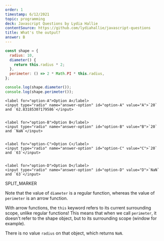 ```yaml
---
order: 1
timestamp: 6/12/2021
topic: programming
deck: Javascript Questions by Lydia Hallie
contentSource: https://github.com/lydiahallie/javascript-questions
title: What's the output?
answer: B
---
```


  

```javascript
const shape = {
  radius: 10,
  diameter() {
    return this.radius * 2;
  },
  perimeter: () => 2 * Math.PI * this.radius,
};

console.log(shape.diameter());
console.log(shape.perimeter());
```


    <label for="option-A">Option A</label>
    <input type="radio" name="answer-option" id="option-A" value="A">`20` and `62.83185307179586`</input>
    

    <label for="option-B">Option B</label>
    <input type="radio" name="answer-option" id="option-B" value="B">`20` and `NaN`</input>
    

    <label for="option-C">Option C</label>
    <input type="radio" name="answer-option" id="option-C" value="C">`20` and `63`</input>
    

    <label for="option-D">Option D</label>
    <input type="radio" name="answer-option" id="option-D" value="D">`NaN` and `63`</input>
    




SPLIT_MARKER

Note that the value of `diameter` is a regular function, whereas the value of `perimeter` is an arrow function.

With arrow functions, the `this` keyword refers to its current surrounding scope, unlike regular functions! This means that when we call `perimeter`, it doesn't refer to the shape object, but to its surrounding scope (window for example).

There is no value `radius` on that object, which returns `NaN`.



